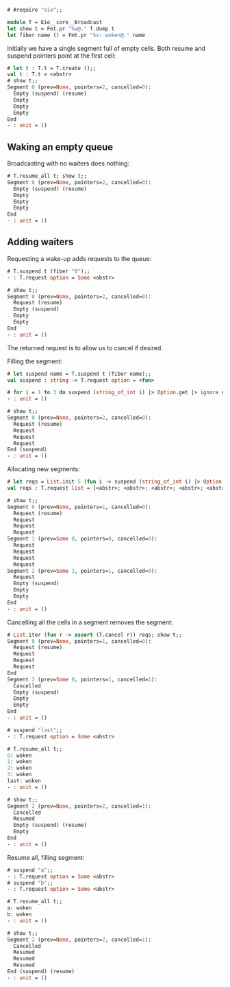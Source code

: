 ```ocaml
# #require "eio";;
```
```ocaml
module T = Eio__core__Broadcast
let show t = Fmt.pr "%a@." T.dump t
let fiber name () = Fmt.pr "%s: woken@." name
```

Initially we have a single segment full of empty cells.
Both resume and suspend pointers point at the first cell:

```ocaml
# let t : T.t = T.create ();;
val t : T.t = <abstr>
# show t;;
Segment 0 (prev=None, pointers=2, cancelled=0):
  Empty (suspend) (resume)
  Empty
  Empty
  Empty
End
- : unit = ()
```

## Waking an empty queue

Broadcasting with no waiters does nothing:

```ocaml
# T.resume_all t; show t;;
Segment 0 (prev=None, pointers=2, cancelled=0):
  Empty (suspend) (resume)
  Empty
  Empty
  Empty
End
- : unit = ()
```

## Adding waiters

Requesting a wake-up adds requests to the queue:
```ocaml
# T.suspend t (fiber "0");;
- : T.request option = Some <abstr>

# show t;;
Segment 0 (prev=None, pointers=2, cancelled=0):
  Request (resume)
  Empty (suspend)
  Empty
  Empty
End
- : unit = ()
```
The returned request is to allow us to cancel if desired.

Filling the segment:
```ocaml
# let suspend name = T.suspend t (fiber name);;
val suspend : string -> T.request option = <fun>

# for i = 1 to 3 do suspend (string_of_int i) |> Option.get |> ignore done;;
- : unit = ()

# show t;;
Segment 0 (prev=None, pointers=2, cancelled=0):
  Request (resume)
  Request
  Request
  Request
End (suspend)
- : unit = ()
```

Allocating new segments:
```ocaml
# let reqs = List.init 5 (fun i -> suspend (string_of_int i) |> Option.get);;
val reqs : T.request list = [<abstr>; <abstr>; <abstr>; <abstr>; <abstr>]

# show t;;
Segment 0 (prev=None, pointers=1, cancelled=0):
  Request (resume)
  Request
  Request
  Request
Segment 1 (prev=Some 0, pointers=0, cancelled=0):
  Request
  Request
  Request
  Request
Segment 2 (prev=Some 1, pointers=1, cancelled=0):
  Request
  Empty (suspend)
  Empty
  Empty
End
- : unit = ()
```

Cancelling all the cells in a segment removes the segment:
```ocaml
# List.iter (fun r -> assert (T.cancel r)) reqs; show t;;
Segment 0 (prev=None, pointers=1, cancelled=0):
  Request (resume)
  Request
  Request
  Request
End
Segment 2 (prev=Some 0, pointers=1, cancelled=1):
  Cancelled
  Empty (suspend)
  Empty
  Empty
End
- : unit = ()
```

```ocaml
# suspend "last";;
- : T.request option = Some <abstr>

# T.resume_all t;;
0: woken
1: woken
2: woken
3: woken
last: woken
- : unit = ()

# show t;;
Segment 2 (prev=None, pointers=2, cancelled=1):
  Cancelled
  Resumed
  Empty (suspend) (resume)
  Empty
End
- : unit = ()
```

Resume all, filling segment:

```ocaml
# suspend "a";;
- : T.request option = Some <abstr>
# suspend "b";;
- : T.request option = Some <abstr>

# T.resume_all t;;
a: woken
b: woken
- : unit = ()

# show t;;
Segment 2 (prev=None, pointers=2, cancelled=1):
  Cancelled
  Resumed
  Resumed
  Resumed
End (suspend) (resume)
- : unit = ()
```
